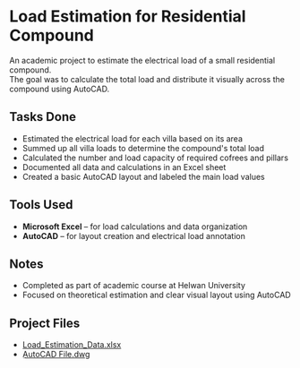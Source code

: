 # Load Estimation for Residential Compound

An academic project to estimate the electrical load of a small residential compound.  
The goal was to calculate the total load and distribute it visually across the compound using AutoCAD.

## Tasks Done

- Estimated the electrical load for each villa based on its area  
- Summed up all villa loads to determine the compound's total load  
- Calculated the number and load capacity of required cofrees and pillars  
- Documented all data and calculations in an Excel sheet  
- Created a basic AutoCAD layout and labeled the main load values  

## Tools Used

- **Microsoft Excel** – for load calculations and data organization  
- **AutoCAD** – for layout creation and electrical load annotation  

## Notes

- Completed as part of academic course at Helwan University  
- Focused on theoretical estimation and clear visual layout using AutoCAD

## Project Files

- [Load_Estimation_Data.xlsx](./Load_Estimation_Data.xlsx)
- [ِAutoCAD File.dwg](./Compound_Load_Layout.dwg)
